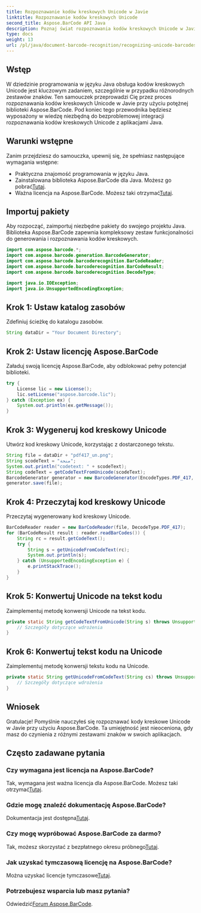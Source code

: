 ```yaml
---
title: Rozpoznawanie kodów kreskowych Unicode w Javie
linktitle: Rozpoznawanie kodów kreskowych Unicode
second_title: Aspose.BarCode API Java
description: Poznaj świat rozpoznawania kodów kreskowych Unicode w Javie dzięki Aspose.BarCode. Postępuj zgodnie z naszym przewodnikiem krok po kroku, aby bezproblemowo zintegrować różnorodne zestawy znaków ze swoimi aplikacjami.
type: docs
weight: 13
url: /pl/java/document-barcode-recognition/recognizing-unicode-barcodes/
---
```


## Wstęp

W dziedzinie programowania w języku Java obsługa kodów kreskowych Unicode jest kluczowym zadaniem, szczególnie w przypadku różnorodnych zestawów znaków. Ten samouczek przeprowadzi Cię przez proces rozpoznawania kodów kreskowych Unicode w Javie przy użyciu potężnej biblioteki Aspose.BarCode. Pod koniec tego przewodnika będziesz wyposażony w wiedzę niezbędną do bezproblemowej integracji rozpoznawania kodów kreskowych Unicode z aplikacjami Java.

## Warunki wstępne

Zanim przejdziesz do samouczka, upewnij się, że spełniasz następujące wymagania wstępne:

- Praktyczna znajomość programowania w języku Java.
-  Zainstalowana biblioteka Aspose.BarCode dla Java. Możesz go pobrać[Tutaj](https://releases.aspose.com/barcode/java/).
-  Ważna licencja na Aspose.BarCode. Możesz taki otrzymać[Tutaj](https://purchase.aspose.com/buy).

## Importuj pakiety

Aby rozpocząć, zaimportuj niezbędne pakiety do swojego projektu Java. Biblioteka Aspose.BarCode zapewnia kompleksowy zestaw funkcjonalności do generowania i rozpoznawania kodów kreskowych.

```java
import com.aspose.barcode.*;
import com.aspose.barcode.generation.BarcodeGenerator;
import com.aspose.barcode.barcoderecognition.BarCodeReader;
import com.aspose.barcode.barcoderecognition.BarCodeResult;
import com.aspose.barcode.barcoderecognition.DecodeType;

import java.io.IOException;
import java.io.UnsupportedEncodingException;
```

## Krok 1: Ustaw katalog zasobów

Zdefiniuj ścieżkę do katalogu zasobów.

```java
String dataDir = "Your Document Directory";
```

## Krok 2: Ustaw licencję Aspose.BarCode

Załaduj swoją licencję Aspose.BarCode, aby odblokować pełny potencjał biblioteki.

```java
try {
    License lic = new License();
    lic.setLicense("aspose.barcode.lic");
} catch (Exception ex) {
    System.out.println(ex.getMessage());
}
```

## Krok 3: Wygeneruj kod kreskowy Unicode

Utwórz kod kreskowy Unicode, korzystając z dostarczonego tekstu.

```java
String file = dataDir + "pdf417_un.png";
String scodeText = "منحة";
System.out.println("codetext: " + scodeText);
String codeText = getCodeTextFromUnicode(scodeText);
BarcodeGenerator generator = new BarcodeGenerator(EncodeTypes.PDF_417, codeText);
generator.save(file);
```

## Krok 4: Przeczytaj kod kreskowy Unicode

Przeczytaj wygenerowany kod kreskowy Unicode.

```java
BarCodeReader reader = new BarCodeReader(file, DecodeType.PDF_417);
for (BarCodeResult result : reader.readBarCodes()) {
    String rc = result.getCodeText();
    try {
        String s = getUnicodeFromCodeText(rc);
        System.out.println(s);
    } catch (UnsupportedEncodingException e) {
        e.printStackTrace();
    }
}
```

## Krok 5: Konwertuj Unicode na tekst kodu

Zaimplementuj metodę konwersji Unicode na tekst kodu.

```java
private static String getCodeTextFromUnicode(String s) throws UnsupportedEncodingException {
    // Szczegóły dotyczące wdrożenia
}

```

## Krok 6: Konwertuj tekst kodu na Unicode

Zaimplementuj metodę konwersji tekstu kodu na Unicode.

```java
private static String getUnicodeFromCodeText(String cs) throws UnsupportedEncodingException {
    // Szczegóły dotyczące wdrożenia
}
```

## Wniosek

Gratulacje! Pomyślnie nauczyłeś się rozpoznawać kody kreskowe Unicode w Javie przy użyciu Aspose.BarCode. Ta umiejętność jest nieoceniona, gdy masz do czynienia z różnymi zestawami znaków w swoich aplikacjach.

## Często zadawane pytania

### Czy wymagana jest licencja na Aspose.BarCode?
Tak, wymagana jest ważna licencja dla Aspose.BarCode. Możesz taki otrzymać[Tutaj](https://purchase.aspose.com/buy).

### Gdzie mogę znaleźć dokumentację Aspose.BarCode?
 Dokumentacja jest dostępna[Tutaj](https://reference.aspose.com/barcode/java/).

### Czy mogę wypróbować Aspose.BarCode za darmo?
 Tak, możesz skorzystać z bezpłatnego okresu próbnego[Tutaj](https://releases.aspose.com/).

### Jak uzyskać tymczasową licencję na Aspose.BarCode?
 Można uzyskać licencje tymczasowe[Tutaj](https://purchase.aspose.com/temporary-license/).

### Potrzebujesz wsparcia lub masz pytania?
 Odwiedzić[Forum Aspose.BarCode](https://forum.aspose.com/c/barcode/13).